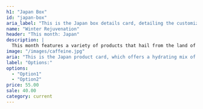 ```yaml
---
h1: "Japan Box"
id: "japan-box"
aria_label: "This is the Japan box details card, detailing the customizability of this product, and allowing you to add it to your cart"
name: "Winter Rejuvenation"
header: "This month: Japan"
description: |
  This month features a variety of products that hail from the land of the rising sun. Cleansing oils, overnight creams, masks, and essences, this box has everything you need and more.
image: "/images/caffeine.jpg"
aria: "This is the Japan product card, which offers a hydrating mix of skincare options, perfect to combat that winter dryness. Click on it for product details."
label: "Options:"
options:
  - "Option1"
  - "Option2"
price: 55.00
sale: 40.00
category: current
---
```

